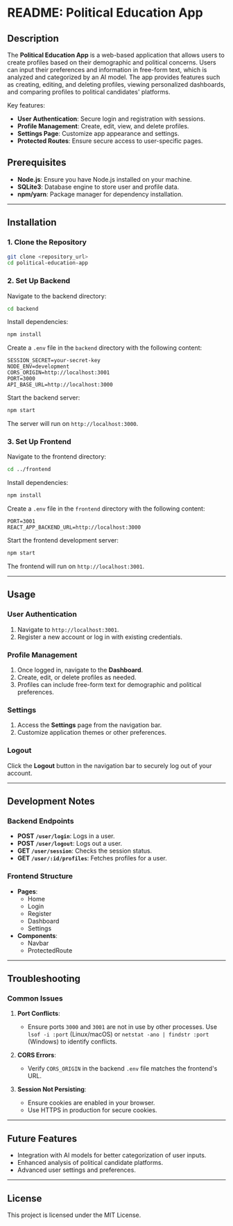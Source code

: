 # README: Political Education App

## Description
The **Political Education App** is a web-based application that allows users to create profiles based on their demographic and political concerns. Users can input their preferences and information in free-form text, which is analyzed and categorized by an AI model. The app provides features such as creating, editing, and deleting profiles, viewing personalized dashboards, and comparing profiles to political candidates' platforms.

Key features:
- **User Authentication**: Secure login and registration with sessions.
- **Profile Management**: Create, edit, view, and delete profiles.
- **Settings Page**: Customize app appearance and settings.
- **Protected Routes**: Ensure secure access to user-specific pages.

## Prerequisites
- **Node.js**: Ensure you have Node.js installed on your machine.
- **SQLite3**: Database engine to store user and profile data.
- **npm/yarn**: Package manager for dependency installation.

---

## Installation

### 1. Clone the Repository
```bash
git clone <repository_url>
cd political-education-app
```

### 2. Set Up Backend
Navigate to the backend directory:
```bash
cd backend
```

Install dependencies:
```bash
npm install
```

Create a `.env` file in the `backend` directory with the following content:
```
SESSION_SECRET=your-secret-key
NODE_ENV=development
CORS_ORIGIN=http://localhost:3001
PORT=3000
API_BASE_URL=http://localhost:3000
```

Start the backend server:
```bash
npm start
```
The server will run on `http://localhost:3000`.

### 3. Set Up Frontend
Navigate to the frontend directory:
```bash
cd ../frontend
```

Install dependencies:
```bash
npm install
```

Create a `.env` file in the `frontend` directory with the following content:
```
PORT=3001
REACT_APP_BACKEND_URL=http://localhost:3000
```

Start the frontend development server:
```bash
npm start
```
The frontend will run on `http://localhost:3001`.

---

## Usage

### User Authentication
1. Navigate to `http://localhost:3001`.
2. Register a new account or log in with existing credentials.

### Profile Management
1. Once logged in, navigate to the **Dashboard**.
2. Create, edit, or delete profiles as needed.
3. Profiles can include free-form text for demographic and political preferences.

### Settings
1. Access the **Settings** page from the navigation bar.
2. Customize application themes or other preferences.

### Logout
Click the **Logout** button in the navigation bar to securely log out of your account.

---

## Development Notes

### Backend Endpoints
- **POST `/user/login`**: Logs in a user.
- **POST `/user/logout`**: Logs out a user.
- **GET `/user/session`**: Checks the session status.
- **GET `/user/:id/profiles`**: Fetches profiles for a user.

### Frontend Structure
- **Pages**:
  - Home
  - Login
  - Register
  - Dashboard
  - Settings
- **Components**:
  - Navbar
  - ProtectedRoute

---

## Troubleshooting

### Common Issues
1. **Port Conflicts**:
   - Ensure ports `3000` and `3001` are not in use by other processes. Use `lsof -i :port` (Linux/macOS) or `netstat -ano | findstr :port` (Windows) to identify conflicts.

2. **CORS Errors**:
   - Verify `CORS_ORIGIN` in the backend `.env` file matches the frontend's URL.

3. **Session Not Persisting**:
   - Ensure cookies are enabled in your browser.
   - Use HTTPS in production for secure cookies.

---

## Future Features
- Integration with AI models for better categorization of user inputs.
- Enhanced analysis of political candidate platforms.
- Advanced user settings and preferences.

---

## License
This project is licensed under the MIT License.

